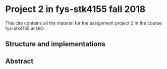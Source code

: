 # Project 2 in fys-stk4155 fall 2018
This cite contains all the material for the assignment project 2 in the course fys-stk4155 at UiO.

## Structure and implementations



## Abstract


